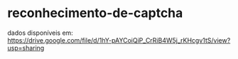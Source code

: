 # reconhecimento-de-captcha

dados disponíveis em:  
https://drive.google.com/file/d/1hY-pAYCoiQiP_CrRiB4W5j_rKHcgv1tS/view?usp=sharing
